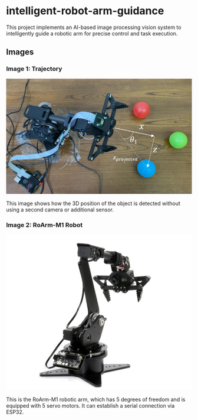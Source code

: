 # intelligent-robot-arm-guidance
This project implements an AI-based image processing vision system to intelligently guide a robotic arm for precise control and task execution.

## Images

### Image 1: Trajectory
![Image 1](https://github.com/PghGolafshan/intelligent-robot-arm-guidance/blob/main/3D-Detection.png?raw=true)

This image shows how the 3D position of the object is detected without using a second camera or additional sensor.

### Image 2: RoArm-M1 Robot
![Image 2](https://github.com/PghGolafshan/intelligent-robot-arm-guidance/blob/main/RoArm-M1.png?raw=true)

This is the RoArm-M1 robotic arm, which has 5 degrees of freedom and is equipped with 5 servo motors. It can establish a serial connection via ESP32.
